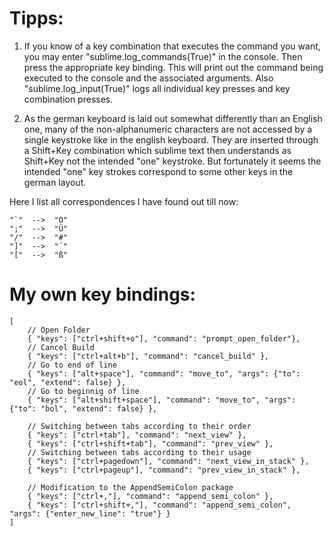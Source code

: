 # Tipps:

1. If you know of a key combination that executes the command you want, you may enter "sublime.log_commands(True)" in the console. Then press the appropriate key binding. This will print out the command being executed to the console and the associated arguments. Also "sublime.log_input(True)" logs all individual key presses and key combination presses.

2. As the german keyboard is laid out somewhat differently than an English one, many of the non-alphanumeric characters are not accessed by a single keystroke like in the english keyboard. They are inserted through a Shift+Key combination which sublime text then understands as Shift+Key not the intended "one" keystroke. But fortunately it seems the intended "one" key strokes correspond to some other keys in the german layout.

Here I list all correspondences I have found out till now:

```
"`"  -->  "Ö"
";"  -->  "Ü"
"/"  -->  "#"
"]"  -->  "´"
"["  -->  "ß"
```

# My own key bindings:

```
[
    // Open Folder
    { "keys": ["ctrl+shift+o"], "command": "prompt_open_folder"},
    // Cancel Build
    { "keys": ["ctrl+alt+b"], "command": "cancel_build" },
    // Go to end of line
    { "keys": ["alt+space"], "command": "move_to", "args": {"to": "eol", "extend": false} },
    // Go to beginnig of line
    { "keys": ["alt+shift+space"], "command": "move_to", "args": {"to": "bol", "extend": false} },

    // Switching between tabs according to their order
    { "keys": ["ctrl+tab"], "command": "next_view" },
    { "keys": ["ctrl+shift+tab"], "command": "prev_view" },
    // Switching between tabs according to their usage
    { "keys": ["ctrl+pagedown"], "command": "next_view_in_stack" },
    { "keys": ["ctrl+pageup"], "command": "prev_view_in_stack" },

    // Modification to the AppendSemiColon package
    { "keys": ["ctrl+,"], "command": "append_semi_colon" }, 
    { "keys": ["ctrl+shift+,"], "command": "append_semi_colon", "args": {"enter_new_line": "true"} }
]
```